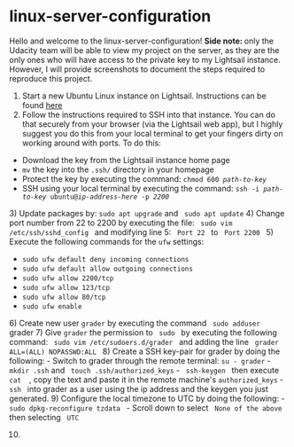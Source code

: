 # linux-server-configuration
Hello and welcome to the linux-server-configuration!
<strong> Side note: </strong> only the Udacity team will be able to view my project on the server,
as they are the only ones who will have access to the private key to my Lightsail instance. However,
I will provide screenshots to document the steps required to reproduce this project.

1) Start a new Ubuntu Linux instance on Lightsail. Instructions can be found <a href="https://lightsail.aws.amazon.com/ls/docs/getting-started/article/getting-started-with-amazon-lightsail"> here </a>
2) Follow the instructions required to SSH into that instance. You can do that securely from your browser (via the Lightsail web app), but I highly suggest you do this from your local terminal to get your fingers dirty on working around with ports. To do this: <br>
<ul>
  <li> Download the key from the Lightsail instance home page </li>
  <li> <code>mv</code> the key into the <code>.ssh/</code> directory in your homepage </li>
  <li> Protect the key by executing the command: <code>chmod 600 <i>path-to-key</i> </code> </li>
  <li> SSH using your local terminal by executing the command: <code>ssh -i <i>path-to-key</i> ubuntu@<i>ip-address-here</i> -p <i>2200</i></code></li>
</ul>
3) Update packages by: <code>sudo apt upgrade</code> and <code> sudo apt update</code>
4) Change port number from 22 to 2200 by executing the file: <code> sudo vim /etc/ssh/sshd_config </code> and modifying line 5: <code> Port 22 </code> to <code> Port 2200 </code>
5) Execute the following commands for the <code>ufw</code> settings:
<ul>
  <li><code>sudo ufw default deny incoming connections</code></li>
  <li><code>sudo ufw default allow outgoing connections</code></li>
  <li><code>sudo ufw allow 2200/tcp</code></li>
  <li><code>sudo ufw allow 123/tcp</code></li>
  <li><code>sudo ufw allow 80/tcp</code></li>
  <li><code>sudo ufw enable</code></li>
</ul>
6) Create new user <code>grader</code> by executing the command <code> sudo adduser </code> grader
7) Give <code>grader</code> the permission to <code> sudo </code> by executing the following command: <code> sudo vim /etc/sudoers.d/grader </code> and adding the line <code> grader ALL=(ALL) NOPASSWD:ALL </code>
8) Create a SSH key-pair for grader by doing the following:
- Switch to grader through the remote terminal: <code>su - grader</code>
- <code>mkdir .ssh</code> and <code> touch .ssh/authorized_keys</code>
- <code> ssh-keygen </code> then execute <code>cat <your-keygen-name.pub> </code>, copy the text and paste it in the remote machine's <code>authorized_keys</code>
- <code> ssh </code> into grader as a user using the ip address and the keygen you just generated.
9) Configure the local timezone to UTC by doing the following:
- <code>sudo dpkg-reconfigure tzdata </code>
- Scroll down to select <code> None of the above </code> then selecting <code> UTC </code>

10) 
